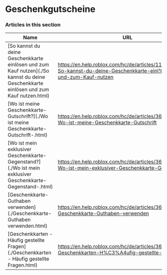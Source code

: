 # Geschenkgutscheine  
### Articles in this section
Name|URL
-|-
[So kannst du deine Geschenkkarte einlösen und zum Kauf nutzen](./So kannst du deine Geschenkkarte einlösen und zum Kauf nutzen.html) |https://en.help.roblox.com/hc/de/articles/115005566223-So-kannst-du-deine-Geschenkkarte-einl%C3%B6sen-und-zum-Kauf-nutzen
[Wo ist meine Geschenkkarte-Gutschrift?](./Wo ist meine Geschenkkarte-Gutschrift-.html) |https://en.help.roblox.com/hc/de/articles/360000291806-Wo-ist-meine-Geschenkkarte-Gutschrift
[Wo ist mein exklusiver Geschenkkarte-Gegenstand?](./Wo ist mein exklusiver Geschenkkarte-Gegenstand-.html) |https://en.help.roblox.com/hc/de/articles/360000230863-Wo-ist-mein-exklusiver-Geschenkkarte-Gegenstand
[Geschenkkarte-Guthaben verwenden](./Geschenkkarte-Guthaben verwenden.html) |https://en.help.roblox.com/hc/de/articles/360000291786-Geschenkkarte-Guthaben-verwenden
[Geschenkkarten - Häufig gestellte Fragen](./Geschenkkarten - Häufig gestellte Fragen.html) |https://en.help.roblox.com/hc/de/articles/360029697131-Geschenkkarten-H%C3%A4ufig-gestellte-Fragen